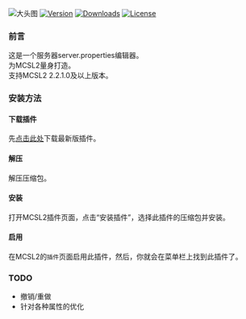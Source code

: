 ![大头图](https://socialify.git.ci/MCSLTeam/Server_Properties_Editor/image?description=1&font=Jost&language=1&owner=1&pattern=Circuit%20Board&theme=Auto&logo=https://img.fastmirror.net/s/2023/07/17/64b5471e1d478.png)
[![](https://img.shields.io/github/v/tag/MCSLTeam/Server_Properties_Editor?label=ver&style=for-the-badge "Version")](https://github.com/MCSLTeam/Server_Properties_Editor/releases/latest)   [![](https://img.shields.io/github/downloads/MCSLTeam/Server_Properties_Editor/total?style=for-the-badge "Downloads")](https://github.com/MCSLTeam/Server_Properties_Editor/releases)  [![](https://img.shields.io/github/license/MCSLTeam/Server_Properties_Editor?style=for-the-badge "License")](https://github.com/MCSLTeam/Server_Properties_Editor/blob/master/LICENSE)
### 前言
这是一个服务器server.properties编辑器。  
为MCSL2量身打造。  
支持MCSL2 2.2.1.0及以上版本。  
### 安装方法  
#### 下载插件  
先[点击此处](https://github.com/MCSLTeam/Server_Properties_Editor/releases/latest/)下载最新版插件。  
#### 解压  
解压压缩包。  
#### 安装  
打开MCSL2插件页面，点击“安装插件”，选择此插件的压缩包并安装。  
#### 启用  
在MCSL2的`插件`页面启用此插件，然后，你就会在菜单栏上找到此插件了。
### TODO
 - 撤销/重做
 - 针对各种属性的优化
